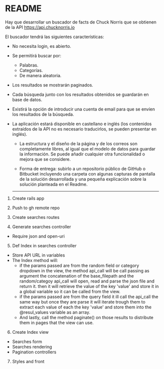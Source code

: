 # README

Hay que desarrollar un buscador de facts de Chuck Norris que se obtienen de la API https://api.chucknorris.io

El buscador tendrá las siguientes características:

* No necesita login, es abierto.
* Se permitirá buscar por:
    * Palabras.
    * Categorías.
    * De manera aleatoria.
* Los resultados se mostrarán paginados.
* Cada búsqueda junto con los resultados obtenidos se guardarán en base de datos.
* Existirá la opción de introducir una cuenta de email para que se envíen los resultados de la búsqueda.
* La aplicación estará disponible en castellano e inglés (los contenidos extraídos de la API no es necesario traducirlos, se pueden presentar en inglés).

  * La estructura y el diseño de la página y de los correos son completamente libres, al igual que el modelo de datos para guardar la información. Se puede añadir cualquier otra funcionalidad o mejora que se considere.

  * Forma de entrega: subirlo a un repositorio público de GitHub o Bitbucket incluyendo una carpeta con algunas capturas de pantalla de la solución desarrollada y una pequeña explicación sobre la solución planteada en el Readme.
  ********************************************************************

1. Create rails app

2. Push to gh remote repo

3. Create searches routes

4. Generate searches controller
  * Require json and open-uri

5. Def Index in searches controller
  * Store API URL in variables
  * The Index method will:
    * if the params passed are from the random field or category dropdown in the view,
     the method api_call will be call passing as argument the concatenation of the base_filepath and the random/categoy 
     api_call will open, read and parse the json file and return it.
     then it will retrieve the value of the key 'value' and store it in a global variable so it can be called from the view.
     * if the params passed are from the query field it ill call the api_call the same way but once they are parse it will iterate trough them to extract each value of each the key 'value' and store them into the @resul_values variable as an array.
    * And lastly, call the method paginate() on those results to distribute them in pages that the view can use.
    
6. Create Index view
  * Searches form
  * Searches rendering
  * Pagination controllers

7. Styles and front
